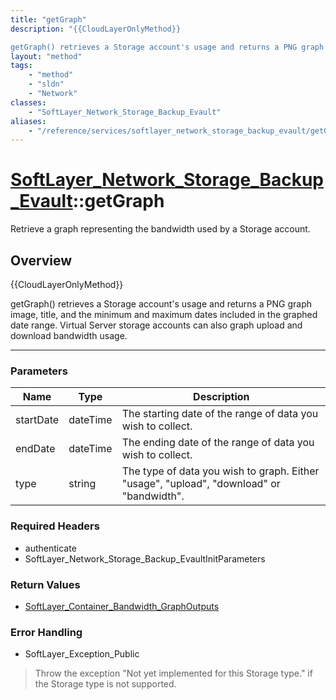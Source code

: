 ```yaml
---
title: "getGraph"
description: "{{CloudLayerOnlyMethod}} 

getGraph() retrieves a Storage account's usage and returns a PNG graph image, title, and the... "
layout: "method"
tags:
    - "method"
    - "sldn"
    - "Network"
classes:
    - "SoftLayer_Network_Storage_Backup_Evault"
aliases:
    - "/reference/services/softlayer_network_storage_backup_evault/getGraph"
---
```

# [SoftLayer_Network_Storage_Backup_Evault](/reference/services/SoftLayer_Network_Storage_Backup_Evault)::getGraph

Retrieve a graph representing the bandwidth used by a Storage account.


## Overview 
{{CloudLayerOnlyMethod}} 

getGraph() retrieves a Storage account's usage and returns a PNG graph image, title, and the minimum and maximum dates included in the graphed date range. Virtual Server storage accounts can also graph upload and download bandwidth usage. 

-----

### Parameters 
|Name | Type | Description |
| --- | --- | --- |
|startDate| dateTime| The starting date of the range of data you wish to collect.|
|endDate| dateTime| The ending date of the range of data you wish to collect.|
|type| string| The type of data you wish to graph. Either "usage", "upload", "download" or "bandwidth".|


### Required Headers
* authenticate
* SoftLayer_Network_Storage_Backup_EvaultInitParameters


### Return Values
* <a href='/reference/datatypes/SoftLayer_Container_Bandwidth_GraphOutputs'>SoftLayer_Container_Bandwidth_GraphOutputs </a>



### Error Handling

* SoftLayer_Exception_Public 

> Throw the exception "Not yet implemented for this Storage type." if the Storage type is not supported. 



